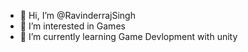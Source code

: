 - 👋 Hi, I’m @RavinderrajSingh
- 👀 I’m interested in Games
- 🌱 I’m currently learning Game Devlopment with unity

<!---
RavinderrajSingh/RavinderrajSingh is a ✨ special ✨ repository because its `README.md` (this file) appears on your GitHub profile.
You can click the Preview link to take a look at your changes.
--->

